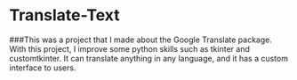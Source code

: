 # Translate-Text

###This was a project that I made about the Google Translate package. With this project, I improve some python skills such as tkinter and customtkinter. It can translate anything in any language, and it has a custom interface to users.
